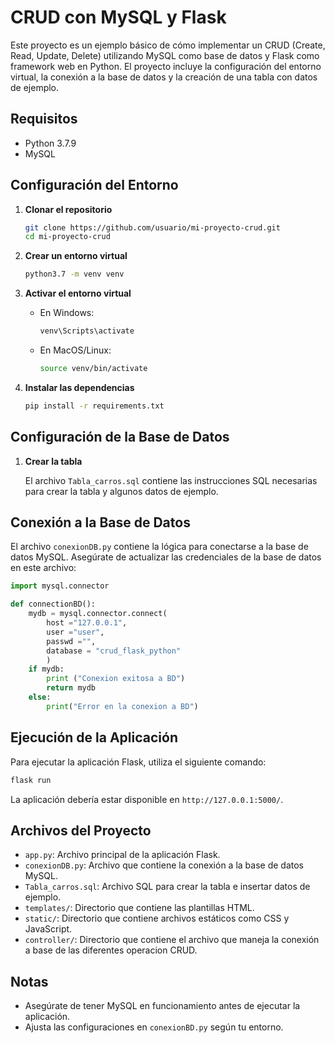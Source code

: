 
# CRUD con MySQL y Flask

Este proyecto es un ejemplo básico de cómo implementar un CRUD (Create, Read, Update, Delete) utilizando MySQL como base de datos y Flask como framework web en Python. El proyecto incluye la configuración del entorno virtual, la conexión a la base de datos y la creación de una tabla con datos de ejemplo.

## Requisitos

- Python 3.7.9
- MySQL

## Configuración del Entorno

1. **Clonar el repositorio**

   ```bash
   git clone https://github.com/usuario/mi-proyecto-crud.git
   cd mi-proyecto-crud
   ```

2. **Crear un entorno virtual**

   ```bash
   python3.7 -m venv venv
   ```

3. **Activar el entorno virtual**

   - En Windows:

     ```bash
     venv\Scripts\activate
     ```

   - En MacOS/Linux:

     ```bash
     source venv/bin/activate
     ```

4. **Instalar las dependencias**

   ```bash
   pip install -r requirements.txt
   ```

## Configuración de la Base de Datos

1. **Crear la tabla**

   El archivo `Tabla_carros.sql` contiene las instrucciones SQL necesarias para crear la tabla y algunos datos de ejemplo.


## Conexión a la Base de Datos

El archivo `conexionDB.py` contiene la lógica para conectarse a la base de datos MySQL. Asegúrate de actualizar las credenciales de la base de datos en este archivo:

```python
import mysql.connector

def connectionBD():
    mydb = mysql.connector.connect(
        host ="127.0.0.1",
        user ="user",
        passwd ="",
        database = "crud_flask_python"
        )
    if mydb:
        print ("Conexion exitosa a BD")
        return mydb
    else:
        print("Error en la conexion a BD")
```

## Ejecución de la Aplicación

Para ejecutar la aplicación Flask, utiliza el siguiente comando:

```bash
flask run
```

La aplicación debería estar disponible en `http://127.0.0.1:5000/`.

## Archivos del Proyecto

- `app.py`: Archivo principal de la aplicación Flask.
- `conexionDB.py`: Archivo que contiene la conexión a la base de datos MySQL.
- `Tabla_carros.sql`: Archivo SQL para crear la tabla e insertar datos de ejemplo.
- `templates/`: Directorio que contiene las plantillas HTML.
- `static/`: Directorio que contiene archivos estáticos como CSS y JavaScript.
- `controller/`: Directorio que contiene el archivo que maneja la conexión a base de las diferentes operacion CRUD.


## Notas

- Asegúrate de tener MySQL en funcionamiento antes de ejecutar la aplicación.
- Ajusta las configuraciones en `conexionBD.py` según tu entorno.

